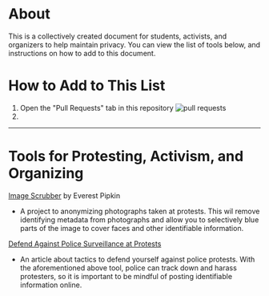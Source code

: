 # About
This is a collectively created document for students, activists, and organizers to help maintain privacy. You can view the list of tools below, and instructions on how to add to this document.

# How to Add to This List
1. Open the "Pull Requests" tab in this repository
![pull requests](https://drive.google.com/uc?id=16HRNMXyoGaGJInKf-q5j_M-KYATpU3N1)
2. 

---
# Tools for Protesting, Activism, and Organizing
[Image Scrubber](https://everestpipkin.github.io/image-scrubber/) by Everest Pipkin
* A project to anonymizing photographs taken at protests. This wil remove identifying metadata from photographs and allow you to selectively blue parts of the image to cover faces and other identifiable information.

[Defend Against Police Surveillance at Protests](https://www.acludc.org/en/how-defend-against-police-surveillance-protests)
 * An article about tactics to defend yourself against police protests. With the aforementioned above tool, police can track down and harass protesters, so it is important to be mindful of posting identifiable information online.
